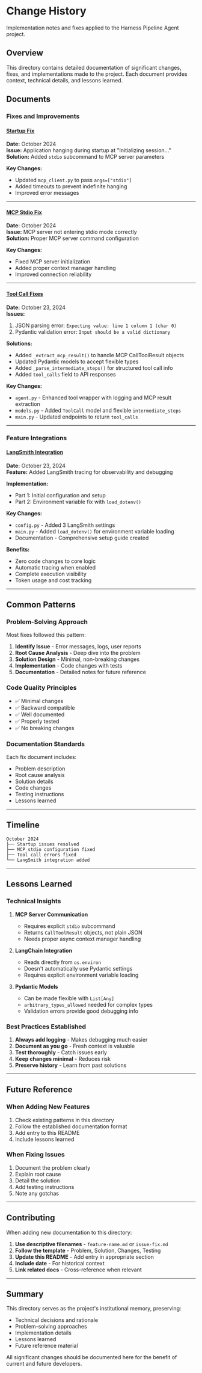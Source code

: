 # Change History

Implementation notes and fixes applied to the Harness Pipeline Agent project.

## Overview

This directory contains detailed documentation of significant changes, fixes, and implementations made to the project. Each document provides context, technical details, and lessons learned.

## Documents

### Fixes and Improvements

#### [Startup Fix](startup-fix.md)
**Date:** October 2024  
**Issue:** Application hanging during startup at "Initializing session..."  
**Solution:** Added `stdio` subcommand to MCP server parameters

**Key Changes:**
- Updated `mcp_client.py` to pass `args=["stdio"]`
- Added timeouts to prevent indefinite hanging
- Improved error messages

---

#### [MCP Stdio Fix](mcp-stdio-fix.md)
**Date:** October 2024  
**Issue:** MCP server not entering stdio mode correctly  
**Solution:** Proper MCP server command configuration

**Key Changes:**
- Fixed MCP server initialization
- Added proper context manager handling
- Improved connection reliability

---

#### [Tool Call Fixes](tool-call-fixes.md)
**Date:** October 23, 2024  
**Issues:**
1. JSON parsing error: `Expecting value: line 1 column 1 (char 0)`
2. Pydantic validation error: `Input should be a valid dictionary`

**Solutions:**
- Added `_extract_mcp_result()` to handle MCP CallToolResult objects
- Updated Pydantic models to accept flexible types
- Added `_parse_intermediate_steps()` for structured tool call info
- Added `tool_calls` field to API responses

**Key Changes:**
- `agent.py` - Enhanced tool wrapper with logging and MCP result extraction
- `models.py` - Added `ToolCall` model and flexible `intermediate_steps`
- `main.py` - Updated endpoints to return `tool_calls`

---

### Feature Integrations

#### [LangSmith Integration](langsmith-integration.md)
**Date:** October 23, 2024  
**Feature:** Added LangSmith tracing for observability and debugging

**Implementation:**
- Part 1: Initial configuration and setup
- Part 2: Environment variable fix with `load_dotenv()`

**Key Changes:**
- `config.py` - Added 3 LangSmith settings
- `main.py` - Added `load_dotenv()` for environment variable loading
- Documentation - Comprehensive setup guide created

**Benefits:**
- Zero code changes to core logic
- Automatic tracing when enabled
- Complete execution visibility
- Token usage and cost tracking

---

## Common Patterns

### Problem-Solving Approach

Most fixes followed this pattern:
1. **Identify Issue** - Error messages, logs, user reports
2. **Root Cause Analysis** - Deep dive into the problem
3. **Solution Design** - Minimal, non-breaking changes
4. **Implementation** - Code changes with tests
5. **Documentation** - Detailed notes for future reference

### Code Quality Principles

- ✅ Minimal changes
- ✅ Backward compatible
- ✅ Well documented
- ✅ Properly tested
- ✅ No breaking changes

### Documentation Standards

Each fix document includes:
- Problem description
- Root cause analysis
- Solution details
- Code changes
- Testing instructions
- Lessons learned

---

## Timeline

```
October 2024
├── Startup issues resolved
├── MCP stdio configuration fixed
├── Tool call errors fixed
└── LangSmith integration added
```

---

## Lessons Learned

### Technical Insights

1. **MCP Server Communication**
   - Requires explicit `stdio` subcommand
   - Returns `CallToolResult` objects, not plain JSON
   - Needs proper async context manager handling

2. **LangChain Integration**
   - Reads directly from `os.environ`
   - Doesn't automatically use Pydantic settings
   - Requires explicit environment variable loading

3. **Pydantic Models**
   - Can be made flexible with `List[Any]`
   - `arbitrary_types_allowed` needed for complex types
   - Validation errors provide good debugging info

### Best Practices Established

1. **Always add logging** - Makes debugging much easier
2. **Document as you go** - Fresh context is valuable
3. **Test thoroughly** - Catch issues early
4. **Keep changes minimal** - Reduces risk
5. **Preserve history** - Learn from past solutions

---

## Future Reference

### When Adding New Features

1. Check existing patterns in this directory
2. Follow the established documentation format
3. Add entry to this README
4. Include lessons learned

### When Fixing Issues

1. Document the problem clearly
2. Explain root cause
3. Detail the solution
4. Add testing instructions
5. Note any gotchas

---

## Contributing

When adding new documentation to this directory:

1. **Use descriptive filenames** - `feature-name.md` or `issue-fix.md`
2. **Follow the template** - Problem, Solution, Changes, Testing
3. **Update this README** - Add entry in appropriate section
4. **Include date** - For historical context
5. **Link related docs** - Cross-reference when relevant

---

## Summary

This directory serves as the project's institutional memory, preserving:
- Technical decisions and rationale
- Problem-solving approaches
- Implementation details
- Lessons learned
- Future reference material

All significant changes should be documented here for the benefit of current and future developers.

